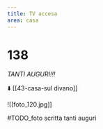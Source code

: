 ```yaml
---
title: TV accesa
area: casa
---
```

# 138
_TANTI AUGURI!!!_

⬇️ [[43-casa-sul divano]]

![[foto_120.jpg]]

#TODO_foto scritta tanti auguri